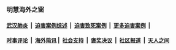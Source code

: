 
### 明慧海外之窗

####  [武汉肺炎](indexes/365.md?t=04250801) &nbsp;|&nbsp;  [迫害案例综述](indexes/328.md?t=04250801) &nbsp;|&nbsp; [迫害致死案例](indexes/277.md?t=04250801)  &nbsp;|&nbsp; [更多迫害案例](indexes/81.md?t=04250801)  &nbsp;|&nbsp; 
####  [时事评论](indexes/19.md?t=04250801) &nbsp;|&nbsp; [海外简讯](indexes/245.md?t=04250801)&nbsp;|&nbsp;  [社会支持](indexes/140.md?t=04250801) &nbsp;|&nbsp; [褒奖决议](indexes/282.md?t=04250801) &nbsp;|&nbsp; [社区报道](indexes/91.md?t=04250801)  &nbsp;|&nbsp; [天人之间](indexes/78.md?t=04250801) 

